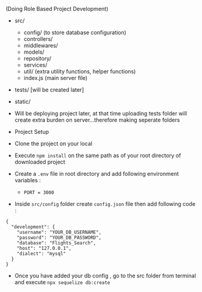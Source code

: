 (Doing Role Based Project Development)

- src/
    - config/ (to store database configuration)
    - controllers/
    - middlewares/
    - models/
    - repository/
    - services/
    - util/ (extra utility functions, helper functions)
    - index.js (main server file)
- tests/ [will be created later]
- static/

- Will be deploying project later, at that time uploading tests folder will create extra burden on server...therefore making seperate folders

- Project Setup
- Clone the project on your local
- Execute `npm install` on the same path as of your root directory of downloaded project 
- Create a `.env` file in root directory and add following environment variables :
    - `PORT = 3000`
- Inside `src/config` folder create `config.json` file then add following code :

```
{
  "development": {
    "username": "YOUR_DB_USERNAME",
    "password": "YOUR_DB_PASSWORD",
    "database": "Flights_Search",
    "host": "127.0.0.1",
    "dialect": "mysql"
  }
}

```

- Once you have added your db config , go to the src folder from terminal and execute `npx sequelize db:create`
